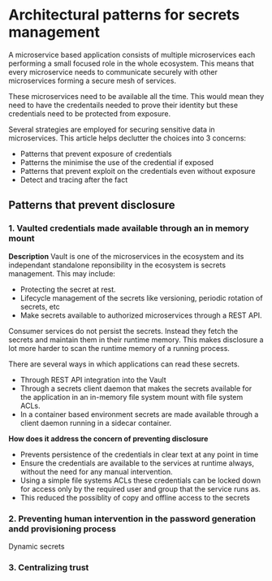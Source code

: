 # Architectural patterns for secrets management

A microservice based application consists of multiple microservices each performing a small focused role in the whole ecosystem. This means that every microservice needs to communicate securely with other microservices forming a secure mesh of services.

These microservices need to be available all the time. This would mean they need to have the credentails needed to prove their identity but these credentials need to be protected from exposure.

Several strategies are employed for securing sensitive data in microservices. This article helps declutter the choices into 3 concerns:
 - Patterns that prevent exposure of credentials
 - Patterns the minimise the use of the credential if exposed
 - Patterns that prevent exploit on the credentials even without exposure
 - Detect and tracing after the fact

## Patterns that prevent disclosure
  
### 1. Vaulted credentials made available through an in memory mount
**Description** 
Vault is one of the microservices in the ecosystem and its independant standalone reponsibility in the ecosystem is secrets management. This may include:
 - Protecting the secret at rest.
 - Lifecycle management of the secrets like versioning, periodic rotation of secrets, etc
 - Make secrets available to authorized microservices through a REST API.

Consumer services do not persist the secrets. Instead they fetch the secrets and maintain them in their runtime memory. This makes disclosure a lot more harder to scan the runtime memory of a running process. 

There are several ways in which applications can read these secrets. 
 - Through REST API integration into the Vault
 - Through a secrets client daemon that makes the secrets available for the application in an in-memory file system mount with file system ACLs.
 - In a container based environment secrets are made available through a client daemon running in a sidecar container.


**How does it address the concern of preventing disclosure**
 - Prevents persistence of the credentials in clear text at any point in time
 - Ensure the credentials are available to the services at runtime always, without the need for any manual intervention.
 - Using a simple file systems ACLs these credentials can be locked down for access only by the required user and group that the service runs as. 
 - This reduced the possiblity of copy and offline access to the secrets
 
 ### 2. Preventing human intervention in the password generation andd provisioning process
 Dynamic secrets
 
 ### 3. Centralizing trust
 
